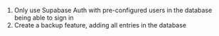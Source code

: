 1. Only use Supabase Auth with pre-configured users in the database being able to sign in
2. Create a backup feature, adding all entries in the database